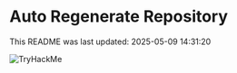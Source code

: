 # Auto Regenerate Repository

This README was last updated: 2025-05-09 14:31:20

 ![TryHackMe](https://tryhackme.com/badge/533634)